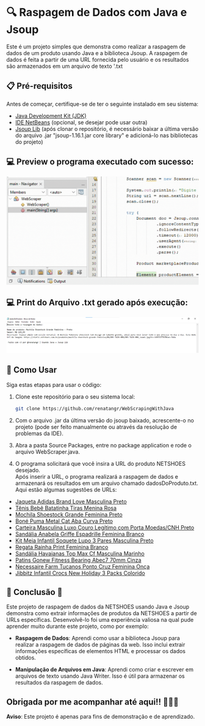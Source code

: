 # 🔍 Raspagem de Dados com Java e Jsoup 

Este é um projeto simples que demonstra como realizar a raspagem de dados de um produto usando Java e a biblioteca Jsoup. A raspagem de dados é feita a partir de uma URL fornecida pelo usuário e os resultados são armazenados em um arquivo de texto '.txt
## 📋 Pré-requisitos

Antes de começar, certifique-se de ter o seguinte instalado em seu sistema:

- [Java Development Kit (JDK)](https://www.oracle.com/java/technologies/javase-downloads.html)
- [IDE NetBeans](https://netbeans.apache.org/download/index.html) (opcional, se desejar pode usar outra)
- [Jsoup Lib](https://jsoup.org/download) (após clonar o repositório, é necessário baixar a última versão do arquivo .jar "jsoup-1.16.1.jar core library" e adicioná-lo nas bibliotecas do projeto)

  
## 💻 Preview o programa executado com sucesso:   

<img src="https://github.com/renatangr/WebScrapingWithJava/blob/main/webscraperresults.gif" alt="Animado" width="800">

## 💻 Print do Arquivo .txt gerado após execução:  

<img src="https://github.com/renatangr/WebScrapingWithJava/blob/main/arquivotxtcriado.png" alt="png" width="1200">


## 🚀 Como Usar

Siga estas etapas para usar o código:

1. Clone este repositório para o seu sistema local:

   ```bash
   git clone https://github.com/renatangr/WebScrapingWithJava
   
2. Com o arquivo .jar da última versão do jsoup baixado, acrescente-o no projeto (pode ser feito manualmente ou através da resolução de problemas da IDE).
3. Abra a pasta Source Packages, entre no package application e rode o arquivo WebScraper.java.
4. O programa solicitará que você insira a URL do produto NETSHOES desejado.    
   Após inserir a URL, o programa realizará a raspagem de dados e armazenará os resultados em um arquivo chamado dadosDoProduto.txt.     
   Aqui estão algumas sugestões de URLs:
- [Jaqueta Adidas Brand Love Masculina Preto](https://www.netshoes.com.br/jaqueta-adidas-brand-love-masculina-preto-FB8-3644-006)
- [Tênis Bebê Batatinha Tiras Menina Rosa](https://www.netshoes.com.br/tenis-bebe-batatinha-tiras-menina-rosa-U62-0578-018)
- [Mochila Shoestock Grande Feminina Preto](https://www.netshoes.com.br/mochila-shoestock-grande-feminina-preto-O01-5426-006)
- [Boné Puma Metal Cat Aba Curva Preto](https://www.netshoes.com.br/bone-puma-metal-cat-aba-curva-preto-D14-3044-006)
- [Carteira Masculina Luxo Couro Legítimo com Porta Moedas/CNH Preto](https://www.netshoes.com.br/carteira-masculina-luxo-couro-legitimo-com-porta-moedascnh-preto-BO2-0012-006)
- [Sandália Anabela Griffe Espadrille Feminina Branco](https://www.netshoes.com.br/sandalia-anabela-griffe-espadrille-feminina-branco-BAV-0210-014)
- [Kit Meia Infantil Soquete Lupo 3 Pares Masculina Preto](https://www.netshoes.com.br/kit-meia-infantil-soquete-lupo-3-pares-masculina-preto-DCP-4822-006)
- [Regata Rainha Print Feminina Branco](https://www.netshoes.com.br/regata-rainha-print-feminina-branco-D50-2107-014)
- [Sandália Havaianas Top Max Cf Masculina Marinho](https://www.netshoes.com.br/sandalia-havaianas-top-max-cf-masculina-marinho-D53-0614-012)
- [Patins Gonew Fitness Bearing Abec7 70mm Cinza](https://www.netshoes.com.br/patins-gonew-fitness-bearing-abec7-70mm-cinza-C62-3461-010)
- [Necessaire Farm Tucanos Ponto Cruz Feminina Onça](https://www.netshoes.com.br/necessaire-farm-tucanos-ponto-cruz-feminina-onca-I98-6915-209)
- [Jibbitz Infantil Crocs New Holiday 3 Packs Colorido](https://www.netshoes.com.br/jibbitz-infantil-crocs-new-holiday-3-packs-colorido-FDT-0581-888)

## 🎉 Conclusão 🎉
 
Este projeto de raspagem de dados da NETSHOES usando Java e Jsoup demonstra como extrair informações de produtos da NETSHOES a partir de URLs específicas. Desenvolvê-lo foi uma experiência valiosa na qual pude aprender muito durante este projeto, como por exemplo:

- **Raspagem de Dados**: Aprendi como usar a biblioteca Jsoup para realizar a raspagem de dados de páginas da web. Isso inclui extrair informações específicas de elementos HTML e processar os dados obtidos.

- **Manipulação de Arquivos em Java**: Aprendi como criar e escrever em arquivos de texto usando Java Writer. Isso é útil para armazenar os resultados da raspagem de dados.

## Obrigada por me acompanhar até aqui!! 👏👏👏

**Aviso**: Este projeto é apenas para fins de demonstração e de aprendizado.

